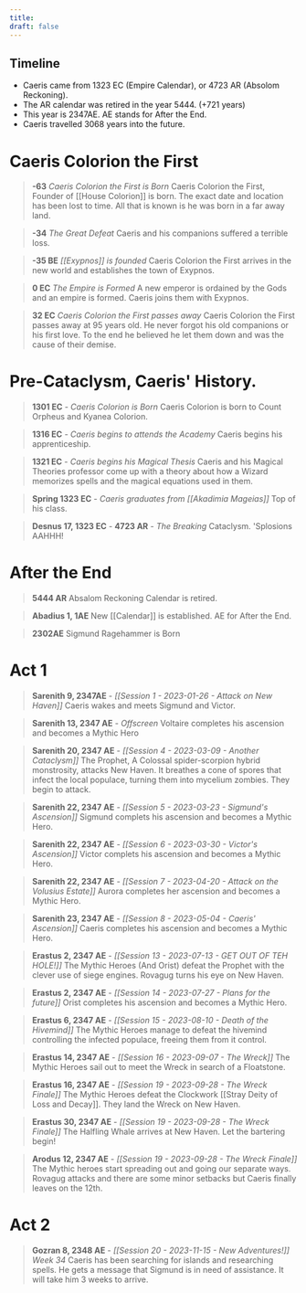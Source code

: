 ```yaml
---
title: 
draft: false
---
```

## Timeline
- Caeris came from 1323 EC (Empire Calendar), or 4723 AR (Absolom Reckoning).
- The AR calendar was retired in the year 5444. (+721 years)
- This year is 2347AE. AE stands for After the End. 
- Caeris travelled 3068 years into the future.

# Caeris Colorion the First
>  **-63** *Caeris Colorion the First is Born*
> Caeris Colorion the First, Founder of [[House Colorion]] is born. The exact date and location has been lost to time. All that is known is he was born in a far away land.

>  **-34** *The Great Defeat*
> Caeris and his companions suffered a terrible loss.

>  **-35 BE** *[[Exypnos]] is founded*
> Caeris Colorion the First arrives in the new world and establishes the town of Exypnos.

>  **0 EC** *The Empire is Formed*
> A new emperor is ordained by the Gods and an empire is formed. Caeris joins them with Exypnos.

>  **32 EC** *Caeris Colorion the First passes away*
> Caeris Colorion the First passes away at 95 years old. He never forgot his old companions or his first love. To the end he believed he let them down and was the cause of their demise.

# Pre-Cataclysm, Caeris' History.
>  **1301 EC** - *Caeris Colorion is Born*
> Caeris Colorion is born to Count Orpheus and Kyanea Colorion.

>  **1316 EC** - *Caeris begins to attends the Academy*
> Caeris begins his apprenticeship.

>  **1321 EC** - *Caeris begins his Magical Thesis*
> Caeris and his Magical Theories professor come up with a theory about how a Wizard memorizes spells and the magical equations used in them.

>  **Spring 1323 EC** - *Caeris graduates from [[Akadimia Mageias]]*
> Top of his class.

> **Desnus 17, 1323 EC** - **4723 AR** - *The Breaking*
> Cataclysm.
> 'Splosions
> AAHHH!

# After the End
>  **5444 AR**
> Absalom Reckoning Calendar is retired.

> **Abadius 1, 1AE**
> New [[Calendar]] is established. AE for After the End.

> **2302AE**
> Sigmund Ragehammer is Born

# Act 1
>  **Sarenith 9, 2347AE** - *[[Session 1 - 2023-01-26 - Attack on New Haven]]*
> Caeris wakes and meets Sigmund and Victor.

> **Sarenith 13, 2347 AE** - *Offscreen*
> Voltaire completes his ascension and becomes a Mythic Hero

>  **Sarenith 20, 2347 AE** - *[[Session 4 - 2023-03-09 - Another Cataclysm]]*
> The Prophet, A Colossal spider-scorpion hybrid monstrosity, attacks New Haven. It breathes a cone of spores that infect the local populace, turning them into mycelium zombies. They begin to attack.

> **Sarenith 22, 2347 AE** - *[[Session 5 - 2023-03-23 - Sigmund's Ascension]]*
> Sigmund complets his ascension and becomes a Mythic Hero. 

> **Sarenith 22, 2347 AE** - *[[Session 6 - 2023-03-30 - Victor's Ascension]]*
> Victor complets his ascension and becomes a Mythic Hero. 

> **Sarenith 22, 2347 AE** - *[[Session 7 - 2023-04-20 - Attack on the Volusius Estate]]*
> Aurora completes her ascension and becomes a Mythic Hero.

> **Sarenith 23, 2347 AE** - *[[Session 8 - 2023-05-04 - Caeris' Ascension]]*
> Caeris completes his ascension and becomes a Mythic Hero.

> **Erastus 2, 2347 AE** - *[[Session 13 - 2023-07-13 - GET OUT OF TEH HOLE!]]*
> The Mythic Heroes (And Orist) defeat the Prophet with the clever use of siege engines. Rovagug turns his eye on New Haven.

> **Erastus 2, 2347 AE** - *[[Session 14 - 2023-07-27 - Plans for the future]]*
> Orist completes his ascension and becomes a Mythic Hero.

> **Erastus 6, 2347 AE** - *[[Session 15 - 2023-08-10 - Death of the Hivemind]]*
> The Mythic Heroes manage to defeat the hivemind controlling the infected populace, freeing them from it control.

> **Erastus 14, 2347 AE** - *[[Session 16 - 2023-09-07 - The Wreck]]*
> The Mythic Heroes sail out to meet the Wreck in search of a Floatstone.

> **Erastus 16, 2347 AE** - *[[Session 19 - 2023-09-28 - The Wreck Finale]]*
> The Mythic Heroes defeat the Clockwork [[Stray Deity of Loss and Decay]]. They land the Wreck on New Haven.

> **Erastus 30, 2347 AE** - *[[Session 19 - 2023-09-28 - The Wreck Finale]]*
> The Halfling Whale arrives at New Haven. Let the bartering begin!

> **Arodus 12, 2347 AE** - *[[Session 19 - 2023-09-28 - The Wreck Finale]]*
> The Mythic heroes start spreading out and going our separate ways. Rovagug attacks and there are some minor setbacks but Caeris finally leaves on the 12th.

# Act 2
> **Gozran 8, 2348 AE** - *[[Session 20 - 2023-11-15 - New Adventures!]]*
> *Week 34*
> Caeris has been searching for islands and researching spells. He gets a message that Sigmund is in need of assistance. It will take him 3 weeks to arrive.

